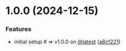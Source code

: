 # 1.0.0 (2024-12-15)


### Features

* initial setup # => v1.0.0 on [@latest](https://github.com/latest) ([a8cf221](https://github.com/tavomak/estela-website/commit/a8cf221854c18e30d37a4f26f46e8470cd93c576))

